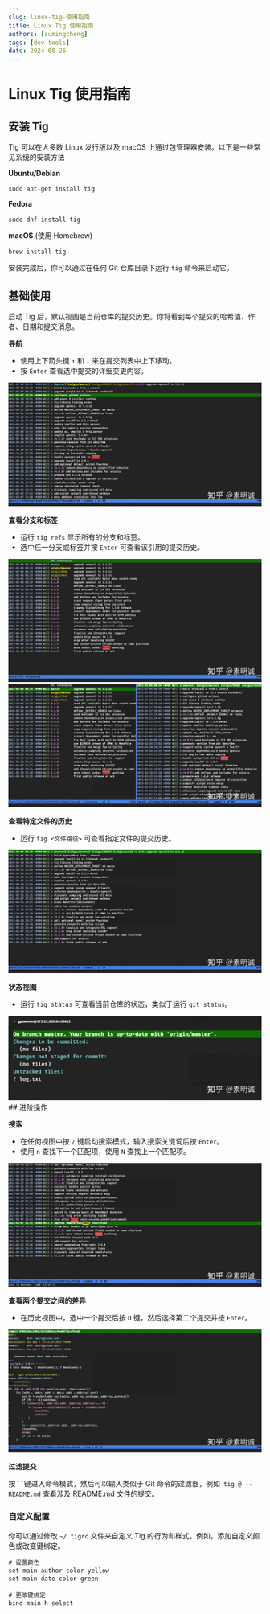 ```yaml
---
slug: linux-tig-使用指南
title: Linux Tig 使用指南
authors: [sumingcheng]
tags: [dev-tools]
date: 2024-08-26
---
```


# Linux Tig 使用指南

## 安装 Tig

Tig 可以在大多数 Linux 发行版以及 macOS 上通过包管理器安装。以下是一些常见系统的安装方法

**Ubuntu/Debian**

```
sudo apt-get install tig
```

**Fedora**

```
sudo dnf install tig
```

**macOS** (使用 Homebrew)

```
brew install tig
```

安装完成后，你可以通过在任何 Git 仓库目录下运行 `tig` 命令来启动它。

## 基础使用

启动 Tig 后，默认视图是当前仓库的提交历史。你将看到每个提交的哈希值、作者、日期和提交消息。

**导航**

- 使用上下箭头键 `↑` 和 `↓` 来在提交列表中上下移动。
- 按 `Enter` 查看选中提交的详细变更内容。

![5f6a785f75957b182f2745bef1fec41c](../image/5f6a785f75957b182f2745bef1fec41c.jpg)

**查看分支和标签**

- 运行 `tig refs` 显示所有的分支和标签。
- 选中任一分支或标签并按 `Enter` 可查看该引用的提交历史。

![3a5c7daead43c329b5c20c5171823cf9](../image/3a5c7daead43c329b5c20c5171823cf9.jpg)![bc1b24cae705949d473f3c22650e73a9](../image/bc1b24cae705949d473f3c22650e73a9.jpg)

**查看特定文件的历史**

- 运行 `tig <文件路径>` 可查看指定文件的提交历史。

![00aa280b7ad066d24c81622b06b36858](../image/00aa280b7ad066d24c81622b06b36858.jpg)

**状态视图**

- 运行 `tig status` 可查看当前仓库的状态，类似于运行 `git status`。

![d6bc0d609b111cf56477ac04575ca4e0](../image/d6bc0d609b111cf56477ac04575ca4e0.jpg)## 进阶操作

**搜索**

- 在任何视图中按 `/` 键启动搜索模式，输入搜索关键词后按 `Enter`。
- 使用 `n` 查找下一个匹配项，使用 `N` 查找上一个匹配项。

![99fff1dc0919c319943f75faf1c301b0](../image/99fff1dc0919c319943f75faf1c301b0.jpg)

**查看两个提交之间的差异**

- 在历史视图中，选中一个提交后按 `D` 键，然后选择第二个提交并按 `Enter`。

![8716de97d7fc5810d4f5ea9b0610ec56](../image/8716de97d7fc5810d4f5ea9b0610ec56.jpg)

**过滤提交**

按 `` 键进入命令模式，然后可以输入类似于 Git 命令的过滤器，例如` tig @ -- README.md` 查看涉及 README.md 文件的提交。

### 自定义配置

你可以通过修改 `~/.tigrc` 文件来自定义 Tig 的行为和样式。例如，添加自定义颜色或改变键绑定。

```
# 设置颜色
set main-author-color yellow
set main-date-color green
​
# 更改键绑定
bind main h select
```
